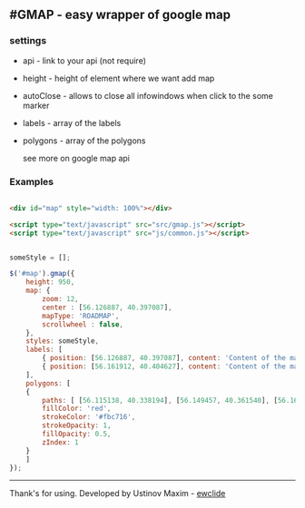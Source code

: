 #GMAP - easy wrapper of google map
-------------

### settings

- api - link to your api (not require)
- height - height of element where we want add map
- autoClose - allows to close all infowindows when click to the some marker
- labels - array of the labels
- polygons - array of the polygons

	see more on google map api

### Examples

```html

<div id="map" style="width: 100%"></div>

<script type="text/javascript" src="src/gmap.js"></script>
<script type="text/javascript" src="js/common.js"></script>

```

```js

someStyle = [];

$('#map').gmap({
	height: 950,
	map: {
		zoom: 12,
		center : [56.126887, 40.397087],
		mapType: 'ROADMAP',
		scrollwheel : false,
	},
	styles: someStyle,
	labels: [
		{ position: [56.126887, 40.397087], content: 'Content of the marker', title: "some title!" ,icon: '../img/label.png', openWindow: true },
		{ position: [56.161912, 40.404627], content: 'Content of the marker', icon: '../img/label.png', openWindow: true },
	],
	polygons: [
	{ 
		paths: [ [56.115138, 40.338194], [56.149457, 40.361540], [56.169383, 40.390207], [56.176086, 40.496466], [56.137382, 40.431749] ],
		fillColor: 'red',
		strokeColor: '#fbc716',
		strokeOpacity: 1,
		fillOpacity: 0.5,
		zIndex: 1
	}
	]
});

```

-------------
Thank's for using.
Developed by Ustinov Maxim - [ewclide](http://vk.com/ewclide)